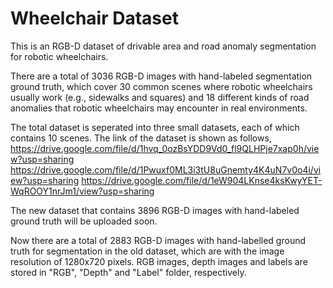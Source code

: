 # Wheelchair Dataset

This is an RGB-D dataset of drivable area and road anomaly segmentation for robotic wheelchairs. 

There are a total of 3036 RGB-D images with hand-labeled segmentation ground truth, which cover 30 common scenes where robotic wheelchairs usually work (e.g., sidewalks and squares) and 18 different kinds of road anomalies that robotic wheelchairs may encounter in real environments. 

The total dataset is seperated into three small datasets, each of which contains 10 scenes. The link of the dataset is shown as follows,
https://drive.google.com/file/d/1hvq_0ozBsYDD9Vd0_fl9QLHPje7xap0h/view?usp=sharing
https://drive.google.com/file/d/1Pwuxf0ML3i3tU8uGnemty4K4uN7v0o4i/view?usp=sharing
https://drive.google.com/file/d/1eW904LKnse4ksKwyYET-WqROOY1nrJm1/view?usp=sharing

The new dataset that contains 3896 RGB-D images with hand-labeled ground truth will be uploaded soon.

Now there are a total of 2883 RGB-D images with hand-labelled ground truth for segmentation in the old dataset, which are with the image resolution of 1280x720 pixels. RGB images, depth images and labels are stored in "RGB", "Depth" and "Label" folder, respectively.
